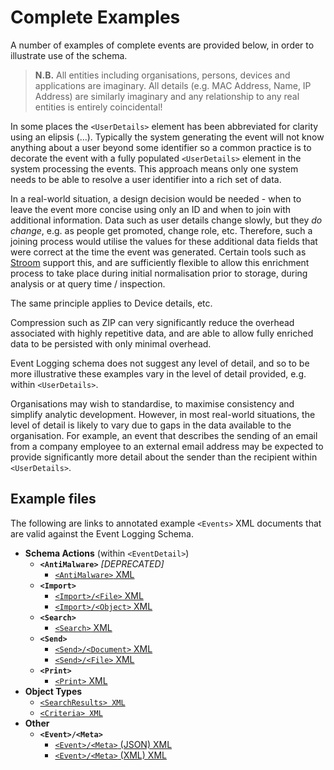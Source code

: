 # Complete Examples

A number of examples of complete events are provided below, in order to illustrate use of the schema.

> **N.B.** All entities including organisations, persons, devices and applications are imaginary. All details (e.g. MAC Address, Name, IP Address) are similarly imaginary and any relationship to any real entities is entirely coincidental!

In some places the `<UserDetails>` element has been abbreviated for clarity using an elipsis (...).
Typically the system generating the event will not know anything about a user beyond some identifier so a common practice is to decorate the event with a fully populated `<UserDetails>` element in the system processing the events.
This approach means only one system needs to be able to resolve a user identifier into a rich set of data.

In a real-world situation, a design decision would be needed - when to leave the event more concise using only an ID and when to join with additional information.
Data such as user details change slowly, but they _do change_, e.g. as people get promoted, change role, etc.
Therefore, such a joining process would utilise the values for these additional data fields that were correct at the time the event was generated.
Certain tools such as [Stroom](https://github.com/gchq/stroom-docs/blob/master/README.md "Stroom on Github") support this, and are sufficiently flexible to allow this enrichment process to take place during initial normalisation prior to storage, during analysis or at query time / inspection.

The same principle applies to Device details, etc.

Compression such as ZIP can very significantly reduce the overhead associated with highly repetitive data, and are able to allow fully enriched data to be persisted with only minimal overhead.

Event Logging schema does not suggest any level of detail, and so to be more illustrative these examples vary in the level of detail provided, e.g. within `<UserDetails>`.

Organisations may wish to standardise, to maximise consistency and simplify analytic development.
However, in most real-world situations, the level of detail is likely to vary due to gaps in the data available to the organisation. 
For example, an event that describes the sending of an email from a company employee to an external email address may be expected to provide significantly more detail about the sender than the recipient within `<UserDetails>`.

## Example files

The following are links to annotated example `<Events>` XML documents that are valid against the Event Logging Schema.

* **Schema Actions** (within `<EventDetail>`)
  * **`<AntiMalware>`** _[DEPRECATED]_
    * [`<AntiMalware>` XML](./xml/schemaActions/AntiMalware.xml.md)
  * **`<Import>`**
    * [`<Import>/<File>` XML](./xml/schemaActions/Import_File.xml.md)
    * [`<Import>/<Object>` XML](./xml/schemaActions/Import_Object.xml.md)
  * **`<Search>`**
    * [`<Search>` XML](./xml/schemaActions/Search.xml.md)
  * **`<Send>`**
    * [`<Send>/<Document>` XML](./xml/schemaActions/Send_Document.xml.md)
    * [`<Send>/<File>` XML](./xml/schemaActions/Send_File.xml.md)
  * **`<Print>`**
    * [`<Print>` XML](./xml/schemaActions/Print.xml.md)
* **Object Types**
  * [`<SearchResults> XML`](./xml/objectTypes/SearchResults.xml.md)
  * [`<Criteria> XML`](./xml/objectTypes/Criteria.xml.md)
* **Other**
  * **`<Event>/<Meta>`**
    * [`<Event>/<Meta>` (JSON) XML](./xml/Event_Meta_JSON.xml.md)
    * [`<Event>/<Meta>` (XML) XML](./xml/Event_Meta_XML.xml.md)
